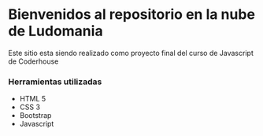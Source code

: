 <h1>Bienvenidos al repositorio en la nube de Ludomania</h1>
<p>Este sitio esta siendo realizado como proyecto final del curso de Javascript de Coderhouse</p>

<h3>Herramientas utilizadas</h3>

<ul>
    <li>HTML 5</li>
    <li>CSS 3</li>
    <li>Bootstrap</li>
    <li>Javascript</li>
</ul>